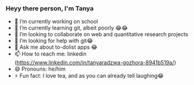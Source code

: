### Heyy there person, I'm Tanya


- 🔭 I’m currently working on school
- 🌱 I’m currently learning git, albeit poorly 😂😂
- 👯 I’m looking to collaborate on web and quantitative research projects
- 🤔 I’m looking for help with git😂
- 💬 Ask me about to-dolist apps 😂
- 📫 How to reach me: linkedin (https://www.linkedin.com/in/tanyaradzwa-gozhora-8941b519a/)
- 😄 Pronouns: he/him
- ⚡ Fun fact: I love tea, and as you can already tell laughing😂

